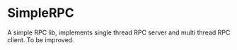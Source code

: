 # SimpleRPC

A simple RPC lib, implements single thread RPC server and multi thread RPC client.
To be improved.